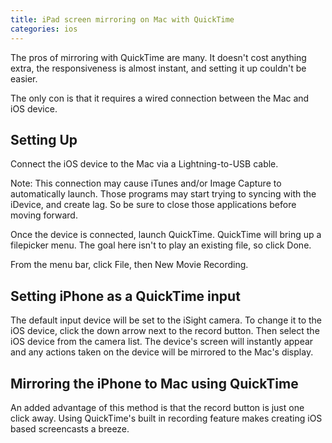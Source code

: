 ```yaml
---
title: iPad screen mirroring on Mac with QuickTime
categories: ios
---
```


The pros of mirroring with QuickTime are many. It doesn't cost anything extra, the responsiveness is almost instant, and setting it up couldn't be easier.

The only con is that it requires a wired connection between the Mac and iOS device.

## Setting Up
Connect the iOS device to the Mac via a Lightning-to-USB cable. 

Note: This connection may cause iTunes and/or Image Capture to automatically launch. Those programs may start trying to syncing with the iDevice, and create lag. So be sure to close those applications before moving forward.

Once the device is connected, launch QuickTime. QuickTime will bring up a filepicker menu. The goal here isn't to play an existing file, so click Done.

From the menu bar, click File, then New Movie Recording.

## Setting iPhone as a QuickTime input
The default input device will be set to the iSight camera. To change it to the iOS device, click the down arrow next to the record button. Then select the iOS device from the camera list. The device's screen will instantly appear and any actions taken on the device will be mirrored to the Mac's display.

## Mirroring the iPhone to Mac using QuickTime
An added advantage of this method is that the record button is just one click away. Using QuickTime's built in recording feature makes creating iOS based screencasts a breeze.
